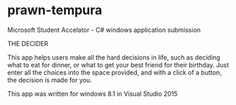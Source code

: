 # prawn-tempura
Microsoft Student Accelator - C# windows application submission

THE DECIDER

This app helps users make all the hard decisions in life, such as deciding what to eat for dinner, or what to get your best friend for their birthday.
Just enter all the choices into the space provided, and with a click of a button, the decision is made for you.

This app was written for windows 8.1 in Visual Studio 2015
